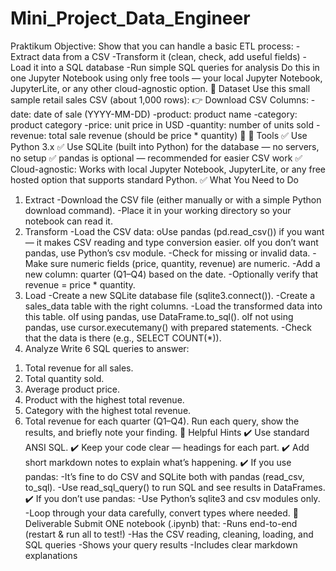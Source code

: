 # Mini_Project_Data_Engineer
Praktikum
Objective:
Show that you can handle a basic ETL process:
-Extract data from a CSV
-Transform it (clean, check, add useful fields)
-Load it into a SQL database
-Run simple SQL queries for analysis
Do this in one Jupyter Notebook using only free tools — your local 
Jupyter Notebook, JupyterLite, or any other cloud-agnostic option.
🚀 Dataset
Use this small sample retail sales CSV (about 1,000
rows):
👉 Download CSV
Columns:
-date: date of sale (YYYY-MM-DD)
-product: product name
-category: product category
-price: unit price in USD
-quantity: number of units sold
-revenue: total sale revenue (should be price * quantity)
🚀 🚀 Tools
✅ Use Python 3.x
✅ Use SQLite (built into Python) for the database — no servers, no setup
✅ pandas is optional — recommended for easier CSV work
✅ Cloud-agnostic: Works with local Jupyter Notebook, JupyterLite, or any
free hosted option that supports standard Python.
✅ What You Need to Do
1) Extract
-Download the CSV file (either manually or with a simple Python 
download command).
-Place it in your working directory so your notebook can read it.
2) Transform
-Load the CSV data:
oUse pandas (pd.read_csv()) if you want — it makes CSV 
reading and type conversion easier.
oIf you don’t want pandas, use Python’s csv module.
-Check for missing or invalid data.
-Make sure numeric fields (price, quantity, revenue) are numeric.
-Add a new column: quarter (Q1–Q4) based on the date.
-Optionally verify that revenue = price * quantity.
3) Load
-Create a new SQLite database file (sqlite3.connect()).
-Create a sales_data table with the right columns.
-Load the transformed data into this table.
oIf using pandas, use DataFrame.to_sql().
oIf not using pandas, use cursor.executemany() with prepared 
statements.
-Check that the data is there (e.g., SELECT COUNT(*)).
4) Analyze
Write 6 SQL queries to answer:
1. Total revenue for all sales.
2. Total quantity sold.
3. Average product price.
4. Product with the highest total revenue.
5. Category with the highest total revenue.
6. Total revenue for each quarter (Q1–Q4).
Run each query, show the results, and briefly note your finding.
🚀 Helpful Hints
✔️  Use standard ANSI SQL.
✔️  Keep your code clear — headings for each part.
✔️  Add short markdown notes to explain what’s happening.
✔️  If you use pandas:
-It’s fine to do CSV and SQLite both with pandas (read_csv, to_sql).
-Use read_sql_query() to run SQL and see results in DataFrames.
✔️  If you don’t use pandas:
-Use Python’s sqlite3 and csv modules only.
-Loop through your data carefully, convert types where needed.
🚀 Deliverable
Submit ONE notebook (.ipynb) that:
-Runs end-to-end (restart & run all to test!)
-Has the CSV reading, cleaning, loading, and SQL queries
-Shows your query results
-Includes clear markdown explanations

